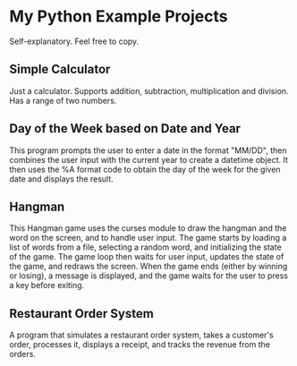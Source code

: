 # My Python Example Projects

Self-explanatory. Feel free to copy.

## Simple Calculator

Just a calculator. Supports addition, subtraction, multiplication and division. Has a range of two numbers.

## Day of the Week based on Date and Year

This program prompts the user to enter a date in the format "MM/DD", then combines the user input with the current year to create a datetime object. It then uses the %A format code to obtain the day of the week for the given date and displays the result.

## Hangman

This Hangman game uses the curses module to draw the hangman and the word on the screen, and to handle user input. The game starts by loading a list of words from a file, selecting a random word, and initializing the state of the game. The game loop then waits for user input, updates the state of the game, and redraws the screen. When the game ends (either by winning or losing), a message is displayed, and the game waits for the user to press a key before exiting.

## Restaurant Order System

A program that simulates a restaurant order system, takes a customer's order, processes it, displays a receipt, and tracks the revenue from the orders.

